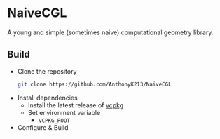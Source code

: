 # NaiveCGL

A young and simple (sometimes naive) computational geometry library.

## Build
- Clone the repository
  ``` sh
  git clone https://github.com/AnthonyK213/NaiveCGL
  ```
- Install dependencies
  - Install the latest release of [vcpkg](https://github.com/microsoft/vcpkg)
  - Set environment variable
    - `VCPKG_ROOT`
- Configure & Build
